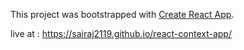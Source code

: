 This project was bootstrapped with [Create React App](https://github.com/facebook/create-react-app).


live at : https://sairaj2119.github.io/react-context-app/
